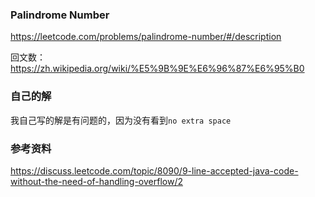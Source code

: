 ### Palindrome Number
https://leetcode.com/problems/palindrome-number/#/description

回文数：https://zh.wikipedia.org/wiki/%E5%9B%9E%E6%96%87%E6%95%B0

### 自己的解
我自己写的解是有问题的，因为没有看到`no extra space`

### 参考资料
https://discuss.leetcode.com/topic/8090/9-line-accepted-java-code-without-the-need-of-handling-overflow/2